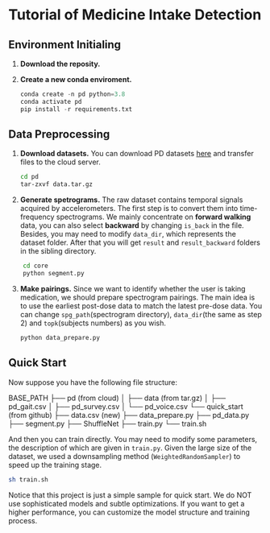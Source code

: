 # Tutorial of Medicine Intake Detection

## Environment Initialing

1. **Download the reposity.**

2. **Create a new conda enviroment.**

   ```python
   conda create -n pd python=3.8
   conda activate pd
   pip install -r requirements.txt
   
   ```

## Data Preprocessing

1. **Download datasets.** You can download PD datasets [here](http://) and transfer files to the cloud server. 

   ```bash
   cd pd
   tar-zxvf data.tar.gz
   ```

2. **Generate spetrograms.** The raw dataset contains temporal signals acquired by accelerometers. The first step is to convert them into time-frequency spectrograms. We mainly concentrate on **forward walking** data, you can also select **backward** by changing `is_back` in the file. Besides, you may need to modify `data_dir`, which represents the dataset folder. After that you will get `result` and `result_backward` folders in the sibling directory.

```bash
    cd core
    python segment.py
```

3. **Make pairings.** Since we want to identify whether the user is taking medication, we should prepare spectrogram pairings. The main idea is to use the earliest post-dose data to match the latest pre-dose data. You can change `spg_path`(spectrogram directory), `data_dir`(the same as step 2) and `topk`(subjects numbers) as  you wish.

   ```bash
   python data_prepare.py
   ```

## Quick Start

Now suppose you have the following file structure:

BASE_PATH
├── pd (from cloud)
│   ├── data (from tar.gz)
│   ├── pd_gait.csv
│   ├── pd_survey.csv
│   └── pd_voice.csv
└── quick_start (from github)
    ├── data.csv (new)
    ├── data_prepare.py
    ├── pd_data.py
    ├── segment.py
    ├── ShuffleNet
    ├── train.py
    └── train.sh

And then you can  train directly. You may need to modify some parameters, the description of which are given in `train.py`. Given the large size of the dataset, we used a downsampling method (`WeightedRandomSampler`) to speed up the training stage.

```bash
sh train.sh
```

Notice that this project is just a simple sample for quick start. We do NOT use sophisticated models and subtle optimizations. If you want to get a higher performance, you can customize the model structure and training process.
